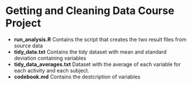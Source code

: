 # Getting and Cleaning Data Course Project
* **run_analysis.R** Contains the script that creates the two result files from source data
* **tidy_data.txt** Contains the tidy dataset with mean and standard deviation containing variables
* **tidy_data_averages.txt** Dataset with the average of each variable for each activity and each subject.
* **codebook.md** Contains the destcription of variables
